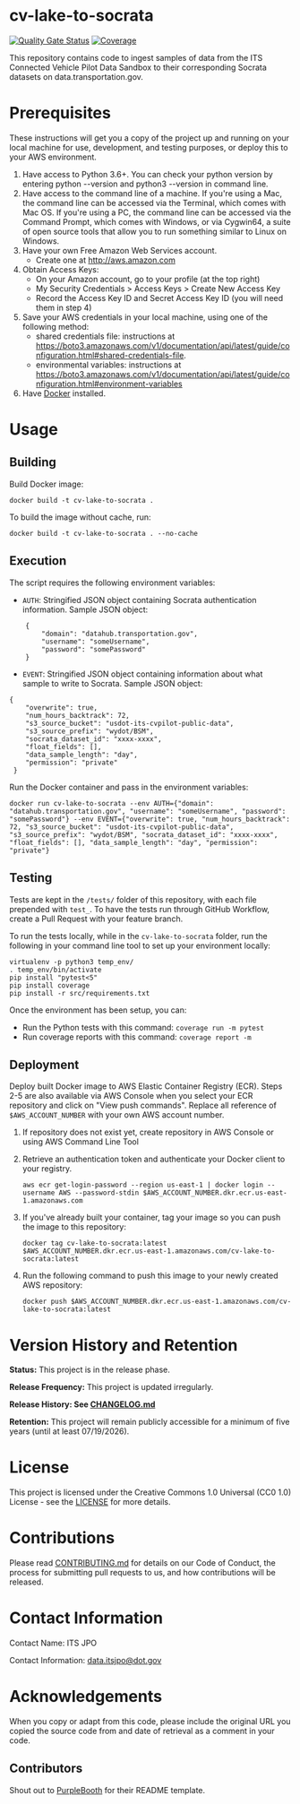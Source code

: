 # cv-lake-to-socrata
[![Quality Gate Status](https://sonarcloud.io/api/project_badges/measure?project=usdot-its-jpo-data-portal_cv-lake-to-socrata&metric=alert_status)](https://sonarcloud.io/dashboard?id=usdot-its-jpo-data-portal_cv-lake-to-socrata)
[![Coverage](https://sonarcloud.io/api/project_badges/measure?project=usdot-its-jpo-data-portal_cv-lake-to-socrata&metric=coverage)](https://sonarcloud.io/dashboard?id=usdot-its-jpo-data-portal_cv-lake-to-socrata)

This repository contains code to ingest samples of data from the ITS Connected Vehicle Pilot Data Sandbox to their corresponding Socrata datasets on data.transportation.gov.

# Prerequisites
These instructions will get you a copy of the project up and running on your local machine for use, development, and testing purposes, or deploy this to your AWS environment.

1. Have access to Python 3.6+. You can check your python version by entering python --version and python3 --version in command line.
2. Have access to the command line of a machine. If you're using a Mac, the command line can be accessed via the Terminal, which comes with Mac OS. If you're using a PC, the command line can be accessed via the Command Prompt, which comes with Windows, or via Cygwin64, a suite of open source tools that allow you to run something similar to Linux on Windows.
3. Have your own Free Amazon Web Services account.
   - Create one at http://aws.amazon.com
4. Obtain Access Keys:
   - On your Amazon account, go to your profile (at the top right)
   - My Security Credentials > Access Keys > Create New Access Key
   - Record the Access Key ID and Secret Access Key ID (you will need them in step 4)
5. Save your AWS credentials in your local machine, using one of the following method:
   - shared credentials file: instructions at https://boto3.amazonaws.com/v1/documentation/api/latest/guide/configuration.html#shared-credentials-file.
   - environmental variables: instructions at https://boto3.amazonaws.com/v1/documentation/api/latest/guide/configuration.html#environment-variables
6. Have [Docker](https://www.docker.com/) installed. 

# Usage

## Building

Build Docker image:
```
docker build -t cv-lake-to-socrata .
```

To build the image without cache, run:
```
docker build -t cv-lake-to-socrata . --no-cache
```

## Execution

The script requires the following environment variables:
- `AUTH`: Stringified JSON object containing Socrata authentication information. Sample JSON object: 
```
    {
        "domain": "datahub.transportation.gov",
        "username": "someUsername",
        "password": "somePassword"
    }
```

- `EVENT`: Stringified JSON object containing information about what sample to write to Socrata. Sample JSON object:
```
{
    "overwrite": true,
    "num_hours_backtrack": 72,
    "s3_source_bucket": "usdot-its-cvpilot-public-data",
    "s3_source_prefix": "wydot/BSM",
    "socrata_dataset_id": "xxxx-xxxx",
    "float_fields": [],
    "data_sample_length": "day",
    "permission": "private"
 }
```

Run the Docker container and pass in the environment variables:
```
docker run cv-lake-to-socrata --env AUTH={"domain": "datahub.transportation.gov", "username": "someUsername", "password": "somePassword"} --env EVENT={"overwrite": true, "num_hours_backtrack": 72, "s3_source_bucket": "usdot-its-cvpilot-public-data", "s3_source_prefix": "wydot/BSM", "socrata_dataset_id": "xxxx-xxxx", "float_fields": [], "data_sample_length": "day", "permission": "private"}
```

## Testing

Tests are kept in the `/tests/` folder of this repository, with each file prepended with `test_`. To have the tests run through GitHub Workflow, create a Pull Request with your feature branch. 

To run the tests locally, while in the `cv-lake-to-socrata` folder, run the following in your command line tool to set up your environment locally:
```
virtualenv -p python3 temp_env/
. temp_env/bin/activate
pip install "pytest<5"
pip install coverage
pip install -r src/requirements.txt
```

Once the environment has been setup, you can:
- Run the Python tests with this command: `coverage run -m pytest`
- Run coverage reports with this command: `coverage report -m`

## Deployment
Deploy built Docker image to AWS Elastic Container Registry (ECR). Steps 2-5 are also available via AWS Console when you select your ECR repository and click on "View push commands". Replace all reference of `$AWS_ACCOUNT_NUMBER` with your own AWS account number.

1. If repository does not exist yet, create repository in AWS Console or using AWS Command Line Tool

2. Retrieve an authentication token and authenticate your Docker client to your registry.
    ```
    aws ecr get-login-password --region us-east-1 | docker login --username AWS --password-stdin $AWS_ACCOUNT_NUMBER.dkr.ecr.us-east-1.amazonaws.com
    ```

3. If you've already built your container, tag your image so you can push the image to this repository:
    ```
    docker tag cv-lake-to-socrata:latest $AWS_ACCOUNT_NUMBER.dkr.ecr.us-east-1.amazonaws.com/cv-lake-to-socrata:latest
    ```

4. Run the following command to push this image to your newly created AWS repository:
    ```
    docker push $AWS_ACCOUNT_NUMBER.dkr.ecr.us-east-1.amazonaws.com/cv-lake-to-socrata:latest
    ```


# Version History and Retention

**Status:** This project is in the release phase.

**Release Frequency:** This project is updated irregularly.

**Release History: See [CHANGELOG.md](CHANGELOG.md)**

**Retention:** This project will remain publicly accessible for a minimum of five years (until at least 07/19/2026).

# License

This project is licensed under the Creative Commons 1.0 Universal (CC0 1.0) License - see the [LICENSE](LICENSE) for more details. 

# Contributions

Please read [CONTRIBUTING.md](CONTRIBUTING.md) for details on our Code of Conduct, the process for submitting pull requests to us, and how contributions will be released.

# Contact Information

Contact Name: ITS JPO

Contact Information: data.itsjpo@dot.gov

# Acknowledgements

When you copy or adapt from this code, please include the original URL you copied the source code from and date of retrieval as a comment in your code.

## Contributors
Shout out to [PurpleBooth](https://gist.github.com/PurpleBooth/109311bb0361f32d87a2) for their README template.